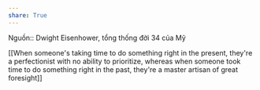 ```yaml
---
share: True
---
```

Nguồn:: Dwight Eisenhower, tổng thống đời 34 của Mỹ

[[When someone's taking time to do something right in the present, they're a perfectionist with no ability to prioritize, whereas when someone took time to do something right in the past, they're a master artisan of great foresight]]